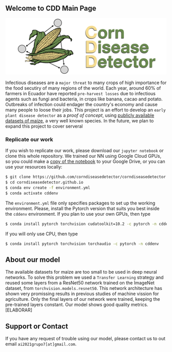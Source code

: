 ## Welcome to CDD Main Page

![CDD](./img/img.001.png)

Infectious diseases are a `major threat` to many crops of high importance for the food secutiry of many regions of the world. Each year, around 60% of farmers in Ecuador have reported `pre-harvest losses` due to infectious agents such as fungi and bacteria, in crops like banana, cacao and potato. Outbreaks of infection could endager the country's economy and cause many people to loose their jobs. This project is an effort to develop an `early plant disease detector` as a *proof of concept*, using [publicly available datasets of maize](https://data.mendeley.com/datasets/tywbtsjrjv/1), a very well known species. In the future, we plan to expand this project to cover serveral 


### Replicate our work

If you wish to replicate our work, please download our `jupyter notebook` or clone this whole repository. We trained our NN using Google Cloud GPUs, so you could make a [copy of the notebook](https://drive.google.com/file/d/1IJNLBUoJIQpNhsha8eOib3POjOzjsd1M/view?usp=sharing) to your Google Drive, or you can use your resources locally:
```bash
$ git clone https://github.com/corndiseasedetector/corndiseasedetector.github.io
$ cd corndiseasedetector.github.io
$ conda env create -f environment.yml
$ conda activate cddenv
```
The `environment.yml` file only specifies packages to set up the working environment. Please, install the Pytorch version that suits you best inside the `cddenv` environment. If you plan to use your own GPUs, then type
```bash
$ conda install pytorch torchvision cudatoolkit=10.2 -c pytorch -n cddenv
```
If you will only use CPU, then type
```bash
$ conda install pytorch torchvision torchaudio -c pytorch -n cddenv
```

## About our model

The available datasets for maize are too small to be used in deep neural networks. To solve this problem we used a `Transfer Learning` strategy and reused some layers from a ResNet50 network trained on the ImageNet dataset, from `torchvision.models.resnet50`. This network architecture has shown very promissing results in previous studies of machine vission for agriculture. Only the final layers of our network were trained, keeping the pre-trained layers constant. Our model shows good quality metrics. [ELABORAR]

## Support or Contact

If you have any request of trouble using our model, please contact us to out email `ai2021grupo7[at]gmail.com`.
